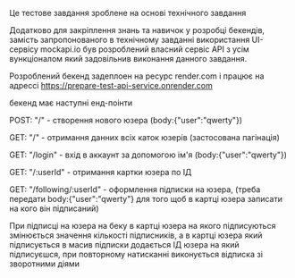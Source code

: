 Це тестове завдання зроблене на основі технічного завдання

Додатково для закріплення знань та навичок у розробці бекендів, замість
запропонованого в технічному завданні використання UI-сервісу mockapi.io був
розроблений власний сервіс АРІ з усім вункціоналом який задовільнив виконання
данного завдання.

Розроблений бекенд задеплоен на ресурс render.com і працює на адрессі
https://prepare-test-api-service.onrender.com

бекенд має наступні енд-поінти

POST: "/" - створення нового юзера (body:{"user":"qwerty"})

GET: "/" - отримання данних всіх каток юзерів (застосована пагінація)

GET: "/login" - вхід в аккаунт за допомогою ім'я (body:{"user":"qwerty"})

GET: "/:userId" - отримання картки юзера по ІД

GET: "/following/:userId" - оформлення підписки на юзера, (треба передати
body:{"user":"qwerty"} для того щоб в картці юзера записати на кого він
підписаний)

При підписці на юзера на беку в картці юзера на якого підписуються змінюється
значення кількості підписників, а в картці юзера який підписується в масив
підписки додається ІД юзера на який підписуєшся, при повторному натисканні
виконується відписка зі зворотними діями
